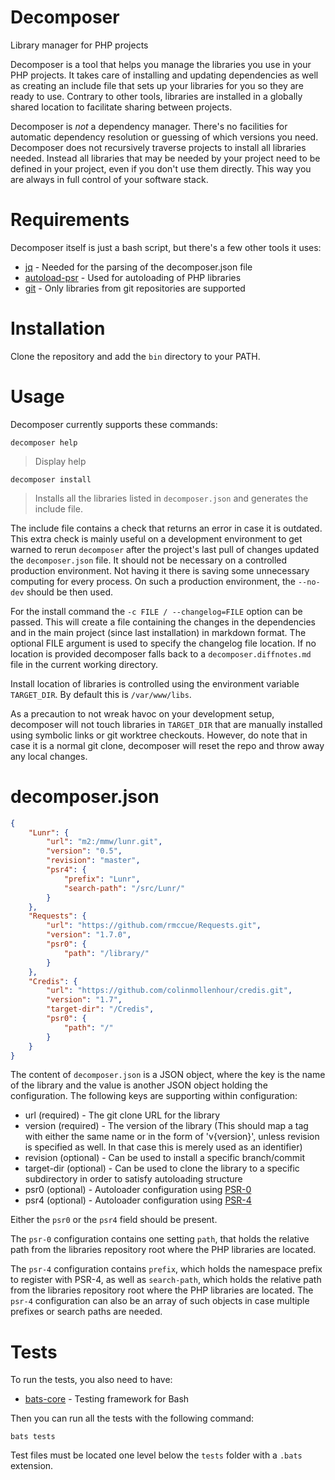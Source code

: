 Decomposer
====
Library manager for PHP projects

Decomposer is a tool that helps you manage the libraries you use in your PHP projects. It takes care of installing and
updating dependencies as well as creating an include file that sets up your libraries for you so they are ready to use.
Contrary to other tools, libraries are installed in a globally shared location to facilitate sharing between projects.

Decomposer is *not* a dependency manager. There's no facilities for automatic dependency resolution or guessing of
which versions you need. Decomposer does not recursively traverse projects to install all libraries needed. Instead
all libraries that may be needed by your project need to be defined in your project, even if you don't use them
directly. This way you are always in full control of your software stack.

Requirements
===

Decomposer itself is just a bash script, but there's a few other tools it uses:

* [jq](https://stedolan.github.io/jq/) - Needed for the parsing of the decomposer.json file
* [autoload-psr](https://github.com/pprkut/autoload-psr) - Used for autoloading of PHP libraries
* [git](https://git-scm.com/) - Only libraries from git repositories are supported

Installation
===

Clone the repository and add the `bin` directory to your PATH.

Usage
===

Decomposer currently supports these commands:

  `decomposer help`

  > Display help

  `decomposer install`

  > Installs all the libraries listed in `decomposer.json` and generates the include file.

The include file contains a check that returns an error in case it is outdated.
This extra check is mainly useful on a development environment to get warned to rerun `decomposer` after the
project's last pull of changes updated the `decomposer.json` file. It should not be necessary on a controlled
production environment. Not having it there is saving some unnecessary computing for every process.
On such a production environment, the `--no-dev` should be then used.

For the install command the `-c FILE / --changelog=FILE` option can be passed. This will create a file containing
the changes in the dependencies and in the main project (since last installation) in markdown format.
The optional FILE argument is used to specify the changelog file location. If no location is provided decomposer
falls back to a `decomposer.diffnotes.md` file in the current working directory.

Install location of libraries is controlled using the environment variable `TARGET_DIR`. By default this is
`/var/www/libs`.

As a precaution to not wreak havoc on your development setup, decomposer will not touch libraries in `TARGET_DIR`
that are manually installed using symbolic links or git worktree checkouts. However, do note that in case it is
a normal git clone, decomposer will reset the repo and throw away any local changes.

decomposer.json
===

```json
{
    "Lunr": {
        "url": "m2:/mmw/lunr.git",
        "version": "0.5",
        "revision": "master",
        "psr4": {
            "prefix": "Lunr",
            "search-path": "/src/Lunr/"
        }
    },
    "Requests": {
        "url": "https://github.com/rmccue/Requests.git",
        "version": "1.7.0",
        "psr0": {
            "path": "/library/"
        }
    },
    "Credis": {
        "url": "https://github.com/colinmollenhour/credis.git",
        "version": "1.7",
        "target-dir": "/Credis",
        "psr0": {
            "path": "/"
        }
    }
}
```

The content of `decomposer.json` is a JSON object, where the key is the name of the library and the value is another
JSON object holding the configuration. The following keys are supporting within configuration:

* url (required) - The git clone URL for the library
* version (required) - The version of the library (This should map a tag with either the same name or in the form of 'v{version}',
            unless revision is specified as well. In that case this is merely used as an identifier)
* revision (optional) - Can be used to install a specific branch/commit
* target-dir (optional) - Can be used to clone the library to a specific subdirectory in order to satisfy autoloading structure
* psr0 (optional) - Autoloader configuration using [PSR-0](https://www.php-fig.org/psr/psr-0/)
* psr4 (optional) - Autoloader configuration using [PSR-4](https://www.php-fig.org/psr/psr-4/)

Either the `psr0` or the `psr4` field should be present.

The `psr-0` configuration contains one setting `path`, that holds the relative path from the libraries repository root
where the PHP libraries are located.

The `psr-4` configuration contains `prefix`, which holds the namespace prefix to register with PSR-4, as well as
`search-path`, which holds the relative path from the libraries repository root where the PHP libraries are located.
The `psr-4` configuration can also be an array of such objects in case multiple prefixes or search paths are needed.

Tests
===

To run the tests, you also need to have:

* [bats-core](https://github.com/bats-core/bats-core) - Testing framework for Bash

Then you can run all the tests with the following command:

  `bats tests`

Test files must be located one level below the `tests` folder with a `.bats` extension.

